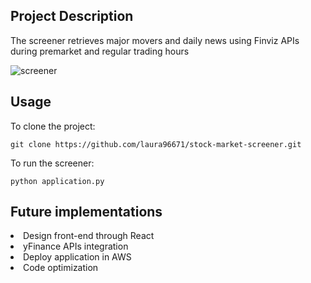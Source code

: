 ## Project Description
The screener retrieves major movers and daily news using Finviz APIs during premarket and regular trading hours

![screener](https://user-images.githubusercontent.com/106548240/193538647-38eb0a70-4cec-43b2-bf54-be71875780e7.png)

## Usage
To clone the project:
```
git clone https://github.com/laura96671/stock-market-screener.git
```
To run the screener:
```
python application.py
```

## Future implementations
<li>Design front-end through React
<li>yFinance APIs integration
<li>Deploy application in AWS
<li>Code optimization
